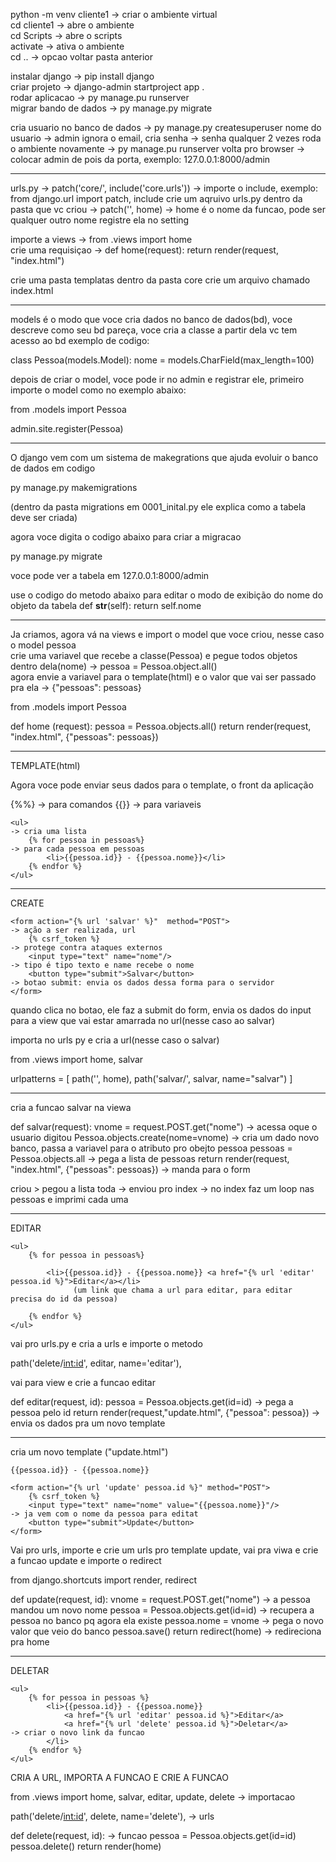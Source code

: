 python -m venv cliente1             -> criar o ambiente virtual                <br>
cd cliente1					            		-> abre o ambiente                         <br>
cd Scripts                          -> abre o scripts                          <br>
activate						              	-> ativa o ambiente                        <br>
cd .. 			               					-> opcao voltar pasta anterior             <br>

instalar django        			       -> pip install django                       <br>
criar projeto 						         -> django-admin startproject app .          <br>
rodar aplicacao                    -> py manage.pu runserver                   <br>
migrar bando de dados				       -> py manage.py migrate                     <br>


cria usuario no banco de dados      -> py manage.py createsuperuser
nome do usuario		 				-> admin
ignora o email, cria senha			-> senha qualquer 2 vezes
roda o ambiente novamente           -> py manage.pu runserver
volta pro browser                   -> colocar admin de pois da porta, exemplo: 127.0.0.1:8000/admin 

----------------------------------------------------------------------------------------------------------------------------------------------------

urls.py   ->   patch('core/', include('core.urls'))  ->   importe o include, exemplo: from django.url import patch, include
crie um aqruivo urls.py dentro da pasta que vc criou ->   patch('', home)    -> home é o nome da funcao, pode ser qualquer outro nome
registre ela no setting 

importe a views                 	-> from .views import home                                <br>
crie uma requisiçao					-> def home(request): return render(request, "index.html")

crie uma pasta templatas dentro da pasta core
crie um arquivo chamado index.html

----------------------------------------------------------------------------------------------------------------------------------------------------

models é o modo que voce cria dados no banco de dados(bd), voce descreve como seu bd pareça, voce cria a classe a partir dela vc tem acesso ao bd
exemplo de codigo:

class Pessoa(models.Model):
    nome = models.CharField(max_length=100)

depois de criar o model, voce pode ir no admin e registrar ele, primeiro importe o model como no exemplo abaixo:

from .models import Pessoa

admin.site.register(Pessoa)

----------------------------------------------------------------------------------------------------------------------------------------------------

O django vem com um sistema de makegrations que ajuda evoluir o banco de dados em codigo 

py manage.py makemigrations 

(dentro da pasta migrations em 0001_inital.py ele explica como a tabela deve ser criada)

agora voce digita o codigo abaixo para criar a migracao

py manage.py migrate

voce pode ver a tabela em 127.0.0.1:8000/admin 

use o codigo do metodo abaixo para editar o modo de exibição do nome do objeto da tabela
def __str__(self):
        return self.nome
		
----------------------------------------------------------------------------------------------------------------------------------------------------

Ja criamos, agora vá na views e import o model que voce criou, nesse caso o model pessoa                                                          <br>
crie uma variavel que recebe a classe(Pessoa) e pegue todos objetos dentro dela(nome)               ->      pessoa = Pessoa.object.all()          <br>
agora envie a variavel para o template(html) e o valor que vai ser passado pra ela                  ->     {"pessoas": pessoas}                   <br>

from .models import Pessoa

def home (request):
    pessoa = Pessoa.objects.all()
    return render(request, "index.html", {"pessoas": pessoas})
	
----------------------------------------------------------------------------------------------------------------------------------------------------
TEMPLATE(html)
 
Agora voce pode enviar seus dados para o template, o front da aplicação

{%%}  -> para comandos
{{}}  -> para variaveis 


    <ul>																			-> cria uma lista
        {% for pessoa in pessoas%}                                            		-> para cada pessoa em pessoas
            <li>{{pessoa.id}} - {{pessoa.nome}}</li>                                 
        {% endfor %}
    </ul>
	
----------------------------------------------------------------------------------------------------------------------------------------------------
CREATE

    <form action="{% url 'salvar' %}"  method="POST">                               -> ação a ser realizada, url
		{% csrf_token %}                                                                -> protege contra ataques externos
        <input type="text" name="nome"/>                                            -> tipo é tipo texto e name recebe o nome
        <button type="submit">Salvar</button>                                       -> botao submit: envia os dados dessa forma para o servidor
    </form>


quando clica no botao, ele faz a submit do form, envia os dados do input para a view que vai estar amarrada no url(nesse caso ao salvar)

importa no urls py e cria a url(nesse caso o salvar)

from .views import home, salvar

urlpatterns = [
    path('', home),
    path('salvar/', salvar, name="salvar")
]

--------------------------------------------------------------------------------------------------------------------------------------------------
cria a funcao salvar na viewa

def salvar(request):
    vnome = request.POST.get("nome")                                               -> acessa oque o usuario digitou 
    Pessoa.objects.create(nome=vnome)                                              -> cria um dado novo banco, passa a variavel para o atributo pro obejto pessoa
    pessoas = Pessoa.objects.all                                                   -> pega a lista de pessoas
    return render(request, "index.html", {"pessoas": pessoas})                     -> manda para o form
	
	
criou > pegou a lista toda -> enviou pro index -> no index faz um loop nas pessoas e imprimi cada uma

--------------------------------------------------------------------------------------------------------------------------------------------------
EDITAR

    <ul>																			
        {% for pessoa in pessoas%}    
		
            <li>{{pessoa.id}} - {{pessoa.nome}} <a href="{% url 'editar' pessoa.id %}">Editar</a></li>      
			      (um link que chama a url para editar, para editar precisa do id da pessoa)            
			
        {% endfor %}
    </ul>
	
vai pro urls.py e cria a urls e importe o metodo

path('delete/<int:id>', editar, name='editar'),

vai para view e crie a funcao editar

def editar(request, id):
    pessoa = Pessoa.objects.get(id=id)                                  -> pega a pessoa pelo id
    return render(request,"update.html", {"pessoa": pessoa})            -> envia os dados pra um novo template

--------------------------------------------------------------------------------------------------------------------------------------------------

cria um novo template ("update.html")

<!DOCTYPE html>
<html lang="en">
<head>
    <meta charset="UTF-8"/>
    <meta name="viewport" content="width=device-width, initial-scale=1.0"/>
    <title>Document</title>
</head>
<body>

    {{pessoa.id}} - {{pessoa.nome}} 

    <form action="{% url 'update' pessoa.id %}" method="POST">
        {% csrf_token %}
        <input type="text" name="nome" value="{{pessoa.nome}}"/>                           -> ja vem com o nome da pessoa para editat
        <button type="submit">Update</button>
    </form>

</body>
</html>


Vai pro urls, importe e crie um urls pro template update, vai pra viwa e crie a funcao update e importe o redirect

from django.shortcuts import render, redirect

def update(request, id):
    vnome = request.POST.get("nome")                     -> a pessoa mandou um novo nome 
    pessoa = Pessoa.objects.get(id=id)                   -> recupera a pessoa no banco pq agora ela existe
    pessoa.nome = vnome                                  -> pega o novo valor que veio do banco 
    pessoa.save()
	return redirect(home)                                -> redireciona pra home
	
	
------------------------------------------------------------------------------------------------------------------------------------------
DELETAR

    <ul>
        {% for pessoa in pessoas %}
            <li>{{pessoa.id}} - {{pessoa.nome}} 
                <a href="{% url 'editar' pessoa.id %}">Editar</a>
                <a href="{% url 'delete' pessoa.id %}">Deletar</a>                                           -> criar o novo link da funcao
            </li>
        {% endfor %}
    </ul>
	

CRIA A URL, IMPORTA A FUNCAO E CRIE A FUNCAO 

from .views import home, salvar, editar, update, delete                            -> importacao

path('delete/<int:id>', delete, name='delete'),									   -> urls


def delete(request, id):                                                           -> funcao 
    pessoa = Pessoa.objects.get(id=id)
    pessoa.delete()
    return render(home)

